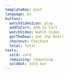 ```yaml
---
templateKey: post
language: en
buttons:
  watchVideoIcon: play
  addToCart: Add to Cart
  watchVideo: Watch Video
  getTheDeal: Get the Deal!
  checkout: Checkout
  total: Total
texts:
  sold: sold
  remaining: remaining
  soldOut: Sold Out
---
```


